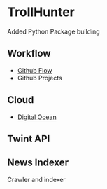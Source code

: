 # TrollHunter

Added Python Package building

## Workflow

- [Github Flow](https://guides.github.com/introduction/flow/)
- Github Projects

## Cloud

- [Digital Ocean](https://m.do.co/c/f9dca2b1ecc8)

## Twint API


## News Indexer

Crawler and indexer



